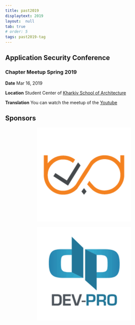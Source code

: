 ```yaml
---
title: past2019
displaytext: 2019
layout:  null
tab: true
# order: 5
tags: past2019-tag
---
```


## Application Security Conference

### Chapter Meetup Spring 2019

**Date** Mar 16, 2019

**Location** Student Center of [Kharkiv School of Architecture](https://kharkiv.school/)

**Translation**
You can watch the meetup of the [Youtube](https://www.youtube.com/watch?v=CC1knihiT6E&list=PL9SNXXIM4tGeaTQ3_lPSE4L4dLnnIgvjc)

## Sponsors

<p align="center">
  <a href="https://webspellchecker.com/"><img width="300" height="300" src="assets/images/webspellchecker.jpg#center"></a>
</p>

<p align="center">
  <a href="https://dev.pro/"><img width="300" height="300" src="assets/images/devpro.jpg#center"></a>
</p>
